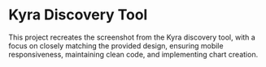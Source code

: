 # Kyra Discovery Tool

This project recreates the screenshot from the Kyra discovery tool, with a focus on closely matching the provided design, ensuring mobile responsiveness, maintaining clean code, and implementing chart creation.
